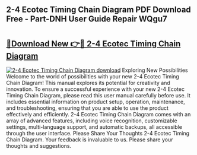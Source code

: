 ## 2-4 Ecotec Timing Chain Diagram PDF Download Free - Part-DNH User Guide Repair WQgu7

# <h2><a href="http://dfk0mpo.blite.top/?on=2-4+Ecotec+Timing+Chain+Diagram">🔗Download New 👉🔴 2-4 Ecotec Timing Chain Diagram</a></h2>

[![2-4 Ecotec Timing Chain Diagram download](https://i.imgur.com/lujVjoI.png)](http://dfk0mpo.blite.top/?on=2-4+Ecotec+Timing+Chain+Diagram)
Exploring New Possibilities Welcome to the world of possibilities with your new 2-4 Ecotec Timing Chain Diagram! This manual explores its potential for creativity and innovation. To ensure a successful experience with your new 2-4 Ecotec Timing Chain Diagram, please read this user manual carefully before use. It includes essential information on product setup, operation, maintenance, and troubleshooting, ensuring that you are able to use the product effectively and efficiently. 2-4 Ecotec Timing Chain Diagram comes with an array of advanced features, including voice recognition, customizable settings, multi-language support, and automatic backups, all accessible through the user interface. Please Share Your Thoughts 2-4 Ecotec Timing Chain Diagram. Your feedback is invaluable to us. Please share your thoughts and suggestions.
